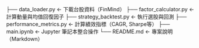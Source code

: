 ├── data_loader.py              ← 下載台股資料（FinMind）
├── factor_calculator.py        ← 計算動量與均值回復因子
├── strategy_backtest.py        ← 執行選股與回測
├── performance_metrics.py      ← 計算績效指標（CAGR, Sharpe等）
├── main.ipynb                  ← Jupyter 筆記本整合操作
└── README.md                   ← 專案說明（Markdown）
